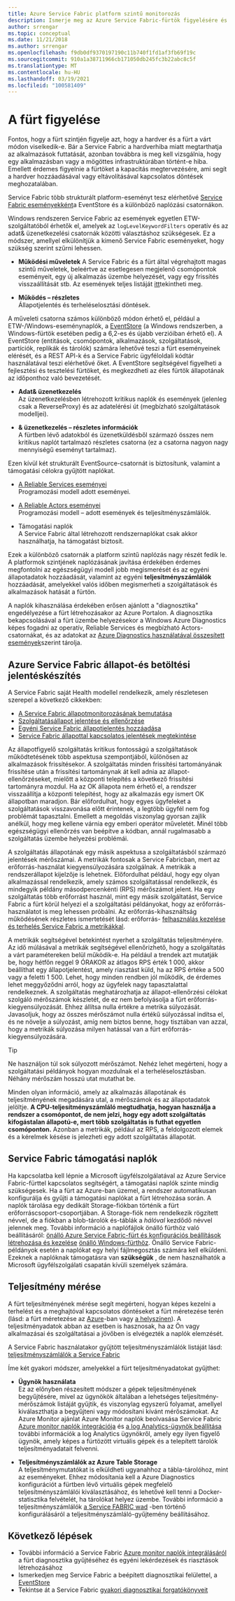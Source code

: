 ```yaml
---
title: Azure Service Fabric platform szintű monitorozás
description: Ismerje meg az Azure Service Fabric-fürtök figyelésére és diagnosztizálására szolgáló platform szintű eseményeket és naplókat.
author: srrengar
ms.topic: conceptual
ms.date: 11/21/2018
ms.author: srrengar
ms.openlocfilehash: f9db0df9370197190c11b740f1fd1af3fb69f19c
ms.sourcegitcommit: 910a1a38711966cb171050db245fc3b22abc8c5f
ms.translationtype: MT
ms.contentlocale: hu-HU
ms.lasthandoff: 03/19/2021
ms.locfileid: "100581409"
---
```

# <a name="monitoring-the-cluster"></a>A fürt figyelése

Fontos, hogy a fürt szintjén figyelje azt, hogy a hardver és a fürt a várt módon viselkedik-e. Bár a Service Fabric a hardverhiba miatt megtarthatja az alkalmazások futtatását, azonban továbbra is meg kell vizsgálnia, hogy egy alkalmazásban vagy a mögöttes infrastruktúrában történt-e hiba. Emellett érdemes figyelnie a fürtöket a kapacitás megtervezésére, ami segít a hardver hozzáadásával vagy eltávolításával kapcsolatos döntések meghozatalában.

Service Fabric több strukturált platform-eseményt tesz elérhetővé [Service Fabric eseményekként](service-fabric-diagnostics-events.md)a EventStore és a különböző naplózási csatornákon. 

Windows rendszeren Service Fabric az események egyetlen ETW-szolgáltatóból érhetők el, amelyek az `logLevelKeywordFilters` operatív és az adat& üzenetkezelési csatornák közötti választáshoz szükségesek. Ez a módszer, amellyel elkülönítjük a kimenő Service Fabric eseményeket, hogy szükség szerint szűrni lehessen.

* **Működési műveletek** A Service Fabric és a fürt által végrehajtott magas szintű műveletek, beleértve az esetlegesen megjelenő csomópontok eseményeit, egy új alkalmazás üzembe helyezését, vagy egy frissítés visszaállítását stb. Az események teljes listáját [itt](service-fabric-diagnostics-event-generation-operational.md)tekintheti meg.  

* **Működés – részletes**  
Állapotjelentés és terheléselosztási döntések.

A műveleti csatorna számos különböző módon érhető el, például a ETW-/Windows-eseménynaplók, a [EventStore](service-fabric-diagnostics-eventstore.md) (a Windows rendszerben, a Windows-fürtök esetében pedig a 6,2-es és újabb verzióiban érhető el). A EventStore (entitások, csomópontok, alkalmazások, szolgáltatások, partíciók, replikák és tárolók) számára lehetővé teszi a fürt eseményeinek elérését, és a REST API-k és a Service Fabric ügyféloldali kódtár használatával teszi elérhetővé őket. A EventStore segítségével figyelheti a fejlesztési és tesztelési fürtöket, és megkezdheti az éles fürtök állapotának az időponthoz való bevezetését.

* **Adat& üzenetkezelés**  
Az üzenetkezelésben létrehozott kritikus naplók és események (jelenleg csak a ReverseProxy) és az adatelérési út (megbízható szolgáltatások modelljei).

* **& üzenetkezelés – részletes információk**  
A fürtben lévő adatokból és üzenetküldésből származó összes nem kritikus naplót tartalmazó részletes csatorna (ez a csatorna nagyon nagy mennyiségű eseményt tartalmaz).

Ezen kívül két strukturált EventSource-csatornát is biztosítunk, valamint a támogatási célokra gyűjtött naplókat.

* [A Reliable Services eseményei](service-fabric-reliable-services-diagnostics.md)  
Programozási modell adott eseményei.

* [A Reliable Actors eseményei](service-fabric-reliable-actors-diagnostics.md)  
Programozási modell – adott események és teljesítményszámlálók.

* Támogatási naplók  
A Service Fabric által létrehozott rendszernaplókat csak akkor használhatja, ha támogatást biztosít.

Ezek a különböző csatornák a platform szintű naplózás nagy részét fedik le. A platformok szintjének naplózásának javítása érdekében érdemes megfontolni az egészségügyi modell jobb megismerését és az egyéni állapotadatok hozzáadását, valamint az egyéni **teljesítményszámlálók** hozzáadását, amelyekkel valós időben megismerheti a szolgáltatások és alkalmazások hatását a fürtön.

A naplók kihasználása érdekében erősen ajánlott a "diagnosztika" engedélyezése a fürt létrehozásakor az Azure Portalon. A diagnosztika bekapcsolásával a fürt üzembe helyezésekor a Windows Azure Diagnostics képes fogadni az operatív, Reliable Services és megbízható Actors-csatornákat, és az adatokat az [Azure Diagnostics használatával összesített események](service-fabric-diagnostics-event-aggregation-wad.md)szerint tárolja.

## <a name="azure-service-fabric-health-and-load-reporting"></a>Azure Service Fabric állapot-és betöltési jelentéskészítés

A Service Fabric saját Health modellel rendelkezik, amely részletesen szerepel a következő cikkekben:

- [A Service Fabric állapotmonitorozásának bemutatása](service-fabric-health-introduction.md)
- [Szolgáltatásállapot jelentése és ellenőrzése](service-fabric-diagnostics-how-to-report-and-check-service-health.md)
- [Egyéni Service Fabric állapotjelentés hozzáadása](service-fabric-report-health.md)
- [Service Fabric állapottal kapcsolatos jelentések megtekintése](service-fabric-view-entities-aggregated-health.md)

Az állapotfigyelő szolgáltatás kritikus fontosságú a szolgáltatások működtetésének több aspektusa szempontjából, különösen az alkalmazások frissítésekor. A szolgáltatás minden frissítési tartományának frissítése után a frissítési tartománynak át kell adnia az állapot-ellenőrzéseket, mielőtt a központi telepítés a következő frissítési tartományra mozdul. Ha az OK állapota nem érhető el, a rendszer visszaállítja a központi telepítést, hogy az alkalmazás egy ismert OK állapotban maradjon. Bár előfordulhat, hogy egyes ügyfeleket a szolgáltatások visszavonása előtt érintenek, a legtöbb ügyfél nem fog problémát tapasztalni. Emellett a megoldás viszonylag gyorsan zajlik anélkül, hogy meg kellene várnia egy emberi operátor műveletét. Minél több egészségügyi ellenőrzés van beépítve a kódban, annál rugalmasabb a szolgáltatás üzembe helyezési problémái.

A szolgáltatás állapotának egy másik aspektusa a szolgáltatásból származó jelentések mérőszámai. A metrikák fontosak a Service Fabricban, mert az erőforrás-használat kiegyensúlyozására szolgálnak. A metrikák a rendszerállapot kijelzője is lehetnek. Előfordulhat például, hogy egy olyan alkalmazással rendelkezik, amely számos szolgáltatással rendelkezik, és mindegyik példány másodpercenkénti (RPS) mérőszámot jelent. Ha egy szolgáltatás több erőforrást használ, mint egy másik szolgáltatást, Service Fabric a fürt körül helyezi el a szolgáltatási példányokat, hogy az erőforrás-használatot is meg lehessen próbálni. Az erőforrás-kihasználtság működésének részletes ismertetését lásd: erőforrás- [felhasználás kezelése és terhelés Service Fabric a metrikákkal](service-fabric-cluster-resource-manager-metrics.md).

A metrikák segítségével betekintést nyerhet a szolgáltatás teljesítményére. Az idő múlásával a metrikák segítségével ellenőrizhető, hogy a szolgáltatás a várt paramétereken belül működik-e. Ha például a trendek azt mutatják be, hogy hétfőn reggel 9 ÓRAKOR az átlagos RPS érték 1 000, akkor beállíthat egy állapotjelentést, amely riasztást küld, ha az RPS értéke a 500 vagy a feletti 1 500. Lehet, hogy minden rendben jól működik, de érdemes lehet meggyőződni arról, hogy az ügyfelek nagy tapasztalattal rendelkeznek. A szolgáltatás meghatározhatja az állapot-ellenőrzési célokat szolgáló mérőszámok készletét, de ez nem befolyásolja a fürt erőforrás-kiegyensúlyozását. Ehhez állítsa nulla értékre a metrika súlyozását. Javasoljuk, hogy az összes mérőszámot nulla értékű súlyozással indítsa el, és ne növelje a súlyozást, amíg nem biztos benne, hogy tisztában van azzal, hogy a metrikák súlyozása milyen hatással van a fürt erőforrás-kiegyensúlyozására.

> [!TIP]
> Ne használjon túl sok súlyozott mérőszámot. Nehéz lehet megérteni, hogy a szolgáltatási példányok hogyan mozdulnak el a terheléselosztásban. Néhány mérőszám hosszú utat mutathat be.

Minden olyan információ, amely az alkalmazás állapotának és teljesítményének megadására utal, a mérőszámok és az állapotadatok jelöltje. **A CPU-teljesítményszámláló megtudhatja, hogyan használja a rendszer a csomópontot, de nem jelzi, hogy egy adott szolgáltatás kifogástalan állapotú-e, mert több szolgáltatás is futhat egyetlen csomóponton.** Azonban a metrikák, például az RPS, a feldolgozott elemek és a kérelmek késése is jelezheti egy adott szolgáltatás állapotát.

## <a name="service-fabric-support-logs"></a>Service Fabric támogatási naplók

Ha kapcsolatba kell lépnie a Microsoft ügyfélszolgálatával az Azure Service Fabric-fürttel kapcsolatos segítségért, a támogatási naplók szinte mindig szükségesek. Ha a fürt az Azure-ban üzemel, a rendszer automatikusan konfigurálja és gyűjti a támogatási naplókat a fürt létrehozása során. A naplók tárolása egy dedikált Storage-fiókban történik a fürt erőforráscsoport-csoportjában. A Storage-fiók nem rendelkezik rögzített névvel, de a fiókban a blob-tárolók és-táblák a *hálóval* kezdődő névvel jelennek meg. További információ a naplófájlok önálló fürthöz való beállításáról: [önálló Azure Service Fabric-fürt és konfigurációs beállítások létrehozása és kezelése](service-fabric-cluster-creation-for-windows-server.md) [önálló Windows-fürthöz](service-fabric-cluster-manifest.md). Önálló Service Fabric-példányok esetén a naplókat egy helyi fájlmegosztás számára kell elküldeni. Ezeknek a naplóknak támogatásra van **szükségük** , de nem használhatók a Microsoft ügyfélszolgálati csapatán kívüli személyek számára.

## <a name="measuring-performance"></a>Teljesítmény mérése

A fürt teljesítményének mérése segít megérteni, hogyan képes kezelni a terhelést és a meghajtóval kapcsolatos döntéseket a fürt méretezése terén (lásd: a fürt méretezése az [Azure](service-fabric-cluster-scale-in-out.md)-ban vagy [a helyszínen](service-fabric-cluster-windows-server-add-remove-nodes.md)). A teljesítményadatok abban az esetben is hasznosak, ha az Ön vagy alkalmazásai és szolgáltatásai a jövőben is elvégezték a naplók elemzését. 

A Service Fabric használatakor gyűjtött teljesítményszámlálók listáját lásd: [teljesítményszámlálók a Service Fabric](service-fabric-diagnostics-event-generation-perf.md)

Íme két gyakori módszer, amelyekkel a fürt teljesítményadatokat gyűjthet:

* **Ügynök használata**  
Ez az előnyben részesített módszer a gépek teljesítményének begyűjtésére, mivel az ügynökök általában a lehetséges teljesítmény-mérőszámok listáját gyűjtik, és viszonylag egyszerű folyamat, amellyel kiválaszthatja a begyűjteni vagy módosítani kívánt mérőszámokat. Az Azure Monitor ajánlat Azure Monitor naplók beolvasása Service Fabric [Azure monitor naplók integrációja](service-fabric-diagnostics-event-analysis-oms.md) és [a log Analytics-ügynök beállítása](../azure-monitor/agents/agent-windows.md) további információk a log Analytics ügynökről, amely egy ilyen figyelő ügynök, amely képes a fürtözött virtuális gépek és a telepített tárolók teljesítményadatait felvenni.

* **Teljesítményszámlálók az Azure Table Storage**  
A teljesítménymutatókat is elküldheti ugyanahhoz a tábla-tárolóhoz, mint az eseményeket. Ehhez módosítania kell a Azure Diagnostics konfigurációt a fürtben lévő virtuális gépek megfelelő teljesítményszámlálói kiválasztásához, és lehetővé kell tenni a Docker-statisztika felvételét, ha tárolókat helyez üzembe. További információ a teljesítményszámlálók [a Service FABRIC wad](service-fabric-diagnostics-event-aggregation-wad.md) -ben történő konfigurálásáról a teljesítményszámláló-gyűjtemény beállításához.

## <a name="next-steps"></a>Következő lépések

* További információ a Service Fabric [Azure monitor naplók integrálásáról](service-fabric-diagnostics-event-analysis-oms.md) a fürt diagnosztika gyűjtéséhez és egyéni lekérdezések és riasztások létrehozásához
* Ismerkedjen meg Service Fabric a beépített diagnosztikai felülettel, a [EventStore](service-fabric-diagnostics-eventstore.md)
* Tekintse át a Service Fabric [gyakori diagnosztikai forgatókönyveit](service-fabric-diagnostics-common-scenarios.md)
